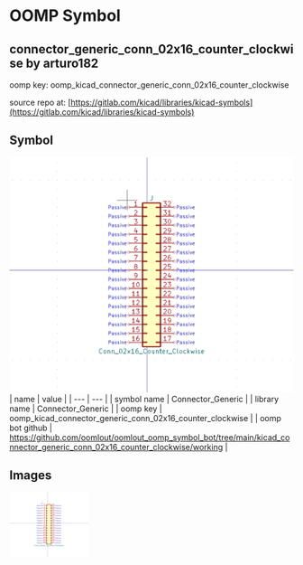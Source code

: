 # OOMP Symbol  
## connector_generic_conn_02x16_counter_clockwise  by arturo182  
  
oomp key: oomp_kicad_connector_generic_conn_02x16_counter_clockwise  
  
source repo at: [https://gitlab.com/kicad/libraries/kicad-symbols](https://gitlab.com/kicad/libraries/kicad-symbols)  
## Symbol  
  
[![working.png](working_600.png)](working.png)  
| name | value | 
| --- | --- | 
| symbol name | Connector_Generic | 
| library name | Connector_Generic | 
| oomp key | oomp_kicad_connector_generic_conn_02x16_counter_clockwise | 
| oomp bot github | https://github.com/oomlout/oomlout_oomp_symbol_bot/tree/main/kicad_connector_generic_conn_02x16_counter_clockwise/working | 
## Images  
  
[![working.png](working_140.png)](working.png)  
